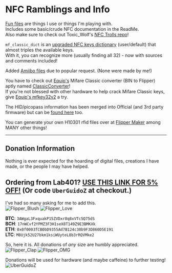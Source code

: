 # NFC Ramblings and Info

[Fun files](https://github.com/UberGuidoZ/Flipper/tree/main/NFC/Fun_Files) are things I use or things I'm playing with. <br>
Includes some basic/crude NFC documentation in the ReadMe.<br>
Also make sure to check out Toxic_Wolf's [NFC Trolls repo](https://github.com/w0lfzk1n/Flipper-Zero-NFC-Trolls)!

`mf_classic_dict` is an [upgraded NFC keys dictionary](https://github.com/UberGuidoZ/Flipper/tree/main/NFC/mf_classic_dict) (user/default) that almost triples the available keys.<br>
With it, you can recognize more (usually finding all 32) - now with sources and comments included!

Added [Amiibo files](https://github.com/UberGuidoZ/Flipper/tree/main/NFC/Amiibo) due to popular request. (None were made by me!)

You have to check out [Equip's](https://github.com/equipter/) Mifare Classic converter (BIN to Flipper) aptly named [ClassicConverter](https://github.com/equipter/ClassicConverter)!<br>
If you're not blessed with other hardware to help crack Mifare Classic keys, give [Equip's mfkey32v2](https://github.com/equipter/mfkey32v2) a try.

The HID/picopass information has been merged into Official (and 3rd party firmware) but can be [found here](https://github.com/UberGuidoZ/Flipper/tree/main/picopass) too.

You can generate your own H10301 rfid files over at [Flipper Maker](https://flippermaker.github.io/) among MANY other things!

-----

## Donation Information

Nothing is ever expected for the hoarding of digital files, creations I have made, or the people I may have helped.

## Ordering from Lab401? [USE THIS LINK FOR 5% OFF!](https://lab401.com/r?id=vsmgoc) (Or code `UberGuidoZ` at checkout.)

I've had so many asking for me to add this.<br>
![Flipper_Blush](https://user-images.githubusercontent.com/57457139/183561666-4424a3cc-679b-4016-a368-24f7e7ad0a88.jpg) ![Flipper_Love](https://user-images.githubusercontent.com/57457139/183561692-381d37bd-264f-4c88-8877-e58d60d9be6e.jpg)

**BTC**: `3AWgaL3FxquakP15ZVDxr8q8xVTc5Q75dS`<br>
**BCH**: `17nWCvf2YPMZ3F3H1seX8T149Z9E3BMKXk`<br>
**ETH**: `0x0f0003fCB0bD9355Ad7B124c30b9F3D860D5E191`<br>
**LTC**: `M8Ujk52U27bkm1ksiWUyteL8b3rRQVMke2`

So, here it is. All donations of *any* size are humbly appreciated.<br>
![Flipper_Clap](https://user-images.githubusercontent.com/57457139/183561789-2e853ede-8ef7-41e8-a67c-716225177e5d.jpg) ![Flipper_OMG](https://user-images.githubusercontent.com/57457139/183561787-e21bdc1e-b316-4e67-b327-5129503d0313.jpg)

Donations will be used for hardware (and maybe caffeine) to further testing!<br>
![UberGuidoZ](https://cdn.discordapp.com/emojis/1000632669622767686.gif)
